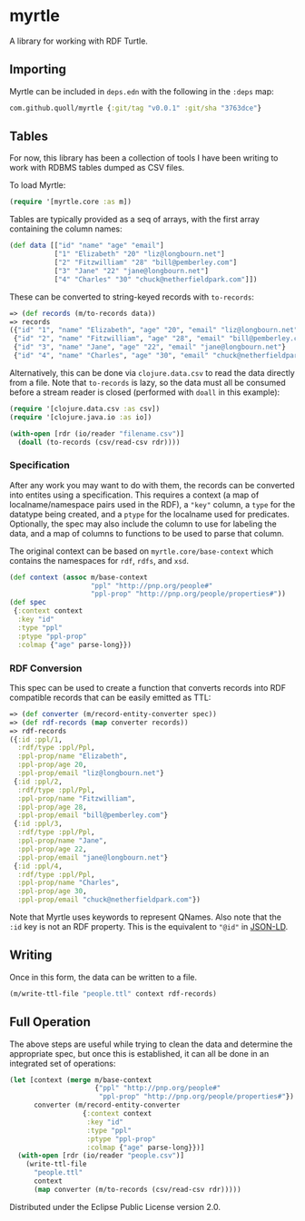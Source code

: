 # myrtle
A library for working with RDF Turtle.

## Importing
Myrtle can be included in `deps.edn` with the following in the `:deps` map:
```clojure
com.github.quoll/myrtle {:git/tag "v0.0.1" :git/sha "3763dce"}
```

## Tables
For now, this library has been a collection of tools I have been writing to work with RDBMS tables dumped as CSV files.

To load Myrtle:

```clojure
(require '[myrtle.core :as m])
```

Tables are typically provided as a seq of arrays, with the first array containing the column names:

```clojure
(def data [["id" "name" "age" "email"]
           ["1" "Elizabeth" "20" "liz@longbourn.net"]
           ["2" "Fitzwilliam" "28" "bill@pemberley.com"]
           ["3" "Jane" "22" "jane@longbourn.net"]
           ["4" "Charles" "30" "chuck@netherfieldpark.com"]])
```

These can be converted to string-keyed records with `to-records`:
```clojure
=> (def records (m/to-records data))
=> records
({"id" "1", "name" "Elizabeth", "age" "20", "email" "liz@longbourn.net"}
 {"id" "2", "name" "Fitzwilliam", "age" "28", "email" "bill@pemberley.com"}
 {"id" "3", "name" "Jane", "age" "22", "email" "jane@longbourn.net"}
 {"id" "4", "name" "Charles", "age" "30", "email" "chuck@netherfieldpark.com"})
```
Alternatively, this can be done via `clojure.data.csv` to read the data directly from a file. Note that `to-records` is lazy, so the data must all be consumed before a stream reader is closed (performed with `doall` in this example):
```clojure
(require '[clojure.data.csv :as csv])
(require '[clojure.java.io :as io])

(with-open [rdr (io/reader "filename.csv")]
  (doall (to-records (csv/read-csv rdr))))
```

### Specification
After any work you may want to do with them, the records can be converted into entites using a specification.
This requires a context (a map of localname/namespace pairs used in the RDF), a `"key"` column,
a `type` for the datatype being created, and a `ptype` for the localname used for predicates.
Optionally, the spec may also include the column to use for labeling the data, and a map of columns to
functions to be used to parse that column.

The original context can be based on `myrtle.core/base-context` which contains the namespaces for
`rdf`, `rdfs`, and `xsd`.
```clojure
(def context (assoc m/base-context
                    "ppl" "http://pnp.org/people#"
                    "ppl-prop" "http://pnp.org/people/properties#"))
(def spec
 {:context context
  :key "id"
  :type "ppl"
  :ptype "ppl-prop"
  :colmap {"age" parse-long}})
```
### RDF Conversion
This spec can be used to create a function that converts records into RDF compatible records
that can be easily emitted as TTL:
```clojure
=> (def converter (m/record-entity-converter spec))
=> (def rdf-records (map converter records))
=> rdf-records
({:id :ppl/1,
  :rdf/type :ppl/Ppl,
  :ppl-prop/name "Elizabeth",
  :ppl-prop/age 20,
  :ppl-prop/email "liz@longbourn.net"}
 {:id :ppl/2,
  :rdf/type :ppl/Ppl,
  :ppl-prop/name "Fitzwilliam",
  :ppl-prop/age 28,
  :ppl-prop/email "bill@pemberley.com"}
 {:id :ppl/3,
  :rdf/type :ppl/Ppl,
  :ppl-prop/name "Jane",
  :ppl-prop/age 22,
  :ppl-prop/email "jane@longbourn.net"}
 {:id :ppl/4,
  :rdf/type :ppl/Ppl,
  :ppl-prop/name "Charles",
  :ppl-prop/age 30,
  :ppl-prop/email "chuck@netherfieldpark.com"})
```
Note that Myrtle uses keywords to represent QNames. Also note that the `:id` key is not an RDF property.
This is the equivalent to `"@id"` in [JSON-LD](https://json-ld.org/).

## Writing
Once in this form, the data can be written to a file.
```clojure
(m/write-ttl-file "people.ttl" context rdf-records)
```

## Full Operation
The above steps are useful while trying to clean the data and determine the appropriate spec,
but once this is established, it can all be done in an integrated set of operations:
```clojure
(let [context (merge m/base-context
                     {"ppl" "http://pnp.org/people#"
                      "ppl-prop" "http://pnp.org/people/properties#"})
      converter (m/record-entity-converter
                  {:context context
                   :key "id"
                   :type "ppl"
                   :ptype "ppl-prop"
                   :colmap {"age" parse-long}})]
  (with-open [rdr (io/reader "people.csv")]
    (write-ttl-file
      "people.ttl"
      context
      (map converter (m/to-records (csv/read-csv rdr)))))
```

Distributed under the Eclipse Public License version 2.0.


